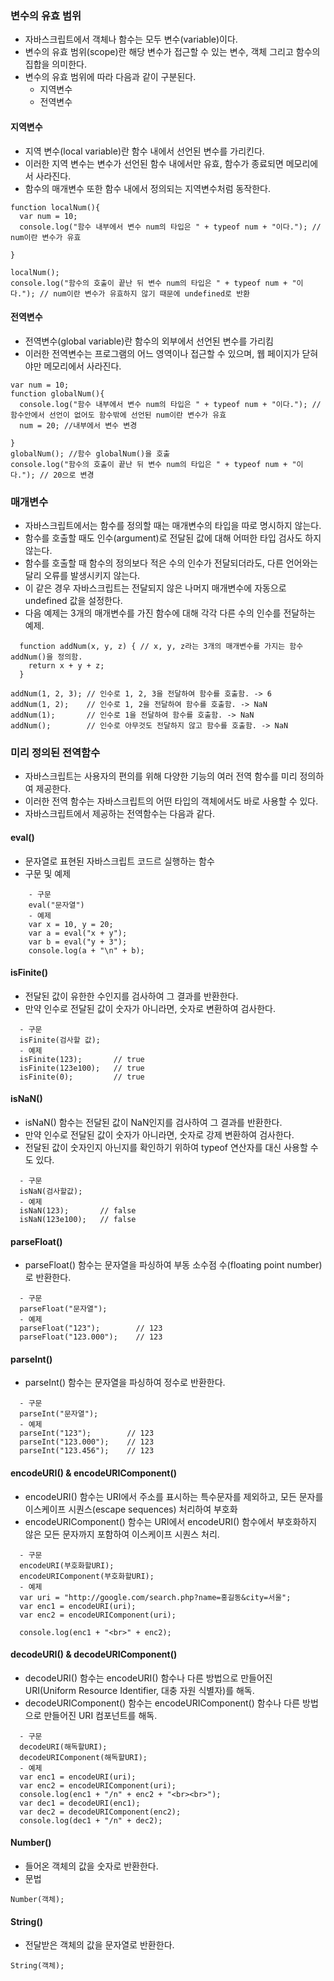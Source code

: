### 변수의 유효 범위
- 자바스크립트에서 객체나 함수는 모두 변수(variable)이다.
- 변수의 유효 범위(scope)란 해당 변수가 접근할 수 있는 변수, 객체 그리고 함수의 집합을 의미한다.
- 변수의 유효 범위에 따라 다음과 같이 구분된다.
  - 지역변수
  - 전역변수

#### 지역변수
- 지역 변수(local variable)란 함수 내에서 선언된 변수를 가리킨다.
- 이러한 지역 변수는 변수가 선언된 함수 내에서만 유효, 함수가 종료되면 메모리에서 사라진다.
- 함수의 매개변수 또한 함수 내에서 정의되는 지역변수처럼 동작한다.

```
function localNum(){
  var num = 10;
  console.log("함수 내부에서 변수 num의 타입은 " + typeof num + "이다."); // num이란 변수가 유효

}

localNum();
console.log("함수의 호출이 끝난 뒤 변수 num의 타입은 " + typeof num + "이다."); // num이란 변수가 유효하지 않기 때문에 undefined로 반환
```

#### 전역변수
- 전역변수(global variable)란 함수의 외부에서 선언된 변수를 가리킴
- 이러한 전역변수는 프로그램의 어느 영역이나 접근할 수 있으며, 웹 페이지가 닫혀야만 메모리에서 사라진다.

```
var num = 10;
function globalNum(){
  console.log("함수 내부에서 변수 num의 타입은 " + typeof num + "이다."); // 함수안에서 선언이 없어도 함수밖에 선언된 num이란 변수가 유효
  num = 20; //내부에서 변수 변경

}
globalNum(); //함수 globalNum()을 호출
console.log("함수의 호출이 끝난 뒤 변수 num의 타입은 " + typeof num + "이다."); // 20으로 변경

```

### 매개변수
- 자바스크립트에서는 함수를 정의할 때는 매개변수의 타입을 따로 명시하지 않는다.
- 함수를 호출할 때도 인수(argument)로 전달된 값에 대해 어떠한 타입 검사도 하지 않는다.
- 함수를 호출할 때 함수의 정의보다 적은 수의 인수가 전달되더라도, 다른 언어와는 달리 오류를 발생시키지 않는다.
- 이 같은 경우 자바스크립트는 전달되지 않은 나머지 매개변수에 자동으로 undefined 값을 설정한다.
- 다음 예제는 3개의 매개변수를 가진 함수에 대해 각각 다른 수의 인수를 전달하는 예제.
```
  function addNum(x, y, z) { // x, y, z라는 3개의 매개변수를 가지는 함수 addNum()을 정의함.
    return x + y + z;
  }

addNum(1, 2, 3); // 인수로 1, 2, 3을 전달하여 함수를 호출함. -> 6
addNum(1, 2);    // 인수로 1, 2을 전달하여 함수를 호출함. -> NaN
addNum(1);       // 인수로 1을 전달하여 함수를 호출함. -> NaN
addNum();        // 인수로 아무것도 전달하지 않고 함수를 호출함. -> NaN
```

### 미리 정의된 전역함수
- 자바스크립트는 사용자의 편의를 위해 다양한 기능의 여러 전역 함수를 미리 정의하여 제공한다.
- 이러한 전역 함수는 자바스크립트의 어떤 타입의 객체에서도 바로 사용할 수 있다.
- 자바스크립트에서 제공하는 전역함수는 다음과 같다.

#### eval()
   - 문자열로 표현된 자바스크립트 코드르 실행하는 함수
   - 구문 및 예제

```
    - 구문
    eval("문자열")
    - 예제
    var x = 10, y = 20;
    var a = eval("x + y");
    var b = eval("y + 3");
    console.log(a + "\n" + b);

```
#### isFinite()
   - 전달된 값이 유한한 수인지를 검사하여 그 결과를 반환한다.
   - 만약 인수로 전달된 값이 숫자가 아니라면, 숫자로 변환하여 검사한다.
  ```
    - 구문
    isFinite(검사할 값);
    - 예제
    isFinite(123);       // true
    isFinite(123e100);   // true
    isFinite(0);         // true
  ```
#### isNaN()
   - isNaN() 함수는 전달된 값이 NaN인지를 검사하여 그 결과를 반환한다.
   - 만약 인수로 전달된 값이 숫자가 아니라면, 숫자로 강제 변환하여 검사한다.
   - 전달된 값이 숫자인지 아닌지를 확인하기 위하여 typeof 연산자를 대신 사용할 수도 있다.
  ```
    - 구문
    isNaN(검사할값);
    - 예제
    isNaN(123);       // false
    isNaN(123e100);   // false
  ``` 
#### parseFloat()
   - parseFloat() 함수는 문자열을 파싱하여 부동 소수점 수(floating point number)로 반환한다.
  ```
    - 구문
    parseFloat("문자열");
    - 예제
    parseFloat("123");        // 123
    parseFloat("123.000");    // 123
  ```
#### parseInt()
   - parseInt() 함수는 문자열을 파싱하여 정수로 반환한다.
  ```
    - 구문
    parseInt("문자열");
    - 예제
    parseInt("123");        // 123
    parseInt("123.000");    // 123
    parseInt("123.456");    // 123
  ```
#### encodeURI() & encodeURIComponent()
   - encodeURI() 함수는 URI에서 주소를 표시하는 특수문자를 제외하고, 모든 문자를 이스케이프 시퀀스(escape sequences) 처리하여 부호화
   - encodeURIComponent() 함수는 URI에서 encodeURI() 함수에서 부호화하지 않은 모든 문자까지 포함하여 이스케이프 시퀀스 처리.
  ```
    - 구문
    encodeURI(부호화할URI);
    encodeURIComponent(부호화할URI);
    - 예제
    var uri = "http://google.com/search.php?name=홍길동&city=서울";
    var enc1 = encodeURI(uri);
    var enc2 = encodeURIComponent(uri);

    console.log(enc1 + "<br>" + enc2);
  ```
#### decodeURI() & decodeURIComponent()
   - decodeURI() 함수는 encodeURI() 함수나 다른 방법으로 만들어진 URI(Uniform Resource Identifier, 대충 자원 식별자)를 해독.
   - decodeURIComponent() 함수는 encodeURIComponent() 함수나 다른 방법으로 만들어진 URI 컴포넌트를 해독.
  ```
    - 구문
    decodeURI(해독할URI);
    decodeURIComponent(해독할URI);
    - 예제
    var enc1 = encodeURI(uri);
    var enc2 = encodeURIComponent(uri);
    console.log(enc1 + "/n" + enc2 + "<br><br>");
    var dec1 = decodeURI(enc1);
    var dec2 = decodeURIComponent(enc2);
    console.log(dec1 + "/n" + dec2);
  ```

#### Number()
- 들어온 객체의 값을 숫자로 반환한다.
- 문법
```
Number(객체);
```
#### String()
- 전달받은 객체의 값을 문자열로 반환한다.
```
String(객체);
```